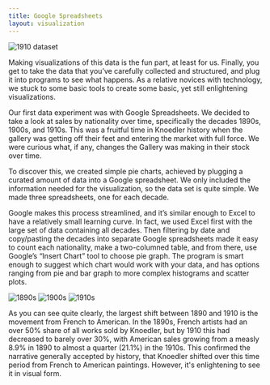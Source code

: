 ```yaml
---
title: Google Spreadsheets
layout: visualization
---
```

<img style= "float left"
  src="http://i.imgur.com/pn5gCGX.png?1" title="1910 dataset" alt="1910 dataset"> 


Making visualizations of this data is the fun part, at least for us. Finally, you get to take the data that you’ve carefully collected and structured, and plug it into programs to see what happens. As a relative novices with technology, we stuck to some basic tools to create some basic, yet still enlightening visualizations.

Our first data experiment was with Google Spreadsheets. We decided to take a look at sales by nationality over time, specifically the decades 1890s, 1900s, and 1910s. This was a fruitful time in Knoedler history when the gallery was getting off their feet and entering the market with full force. We were curious what, if any, changes the Gallery was making in their stock over time.

To discover this, we created simple pie charts, achieved by plugging a curated amount of data into a Google spreadsheet. We only included the information needed for the visualization, so the data set is quite simple. We made three spreadsheets, one for each decade.

Google makes this process streamlined, and it’s similar enough to Excel to have a relatively small learning curve. In fact, we used Excel first with the large set of data containing all decades. Then filtering by date and copy/pasting the decades into separate Google spreadsheets made it easy to count each nationality, make a two-columned table, and from there, use Google’s “Insert Chart” tool to choose pie graph. The program is smart enough to suggest which chart would work with your data, and has options ranging from pie and bar graph to more complex histograms and scatter plots.


![1890s](http://i.imgur.com/SVWjtBY.png?1 "1890s")
![1900s](http://i.imgur.com/Pn04dSr.png?1 "1900s")
![1910s](http://i.imgur.com/ggufpbx.png?1 "1910s")

As you can see quite clearly, the largest shift between 1890 and 1910 is the movement from French to American. In the 1890s, French artists had an over 50% share of all works sold by Knoedler, but by 1910 this had decreased to barely over 30%, with American sales growing from a measly 8.9% in 1890 to almost a quarter (21.1%) in the 1910s. This confirmed the narrative generally accepted by history, that Knoedler shifted over this time period from French to American paintings. However, it's enlightening to see it in visual form.